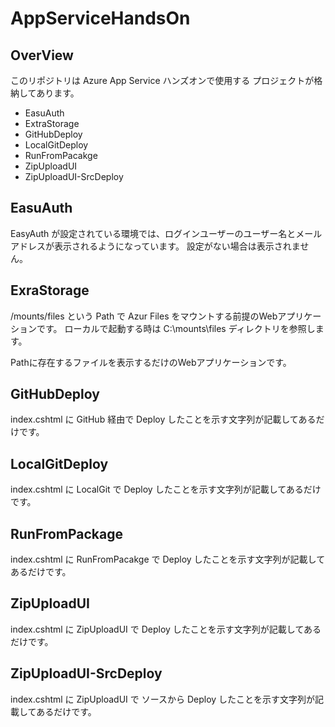 # AppServiceHandsOn

## OverView

このリポジトリは Azure App Service ハンズオンで使用する プロジェクトが格納してあります。

- EasuAuth
- ExtraStorage
- GitHubDeploy
- LocalGitDeploy
- RunFromPacakge
- ZipUploadUI
- ZipUploadUI-SrcDeploy

## EasuAuth

EasyAuth が設定されている環境では、ログインユーザーのユーザー名とメールアドレスが表示されるようになっています。
設定がない場合は表示されません。

## ExraStorage
/mounts/files という Path で Azur Files をマウントする前提のWebアプリケーションです。
ローカルで起動する時は C:\mounts\files ディレクトリを参照します。

Pathに存在するファイルを表示するだけのWebアプリケーションです。

## GitHubDeploy
index.cshtml に GitHub 経由で Deploy したことを示す文字列が記載してあるだけです。

## LocalGitDeploy
index.cshtml に LocalGit で Deploy したことを示す文字列が記載してあるだけです。

## RunFromPackage
index.cshtml に RunFromPacakge で Deploy したことを示す文字列が記載してあるだけです。

## ZipUploadUI
index.cshtml に ZipUploadUI で Deploy したことを示す文字列が記載してあるだけです。

## ZipUploadUI-SrcDeploy
index.cshtml に ZipUploadUI で ソースから Deploy したことを示す文字列が記載してあるだけです。
